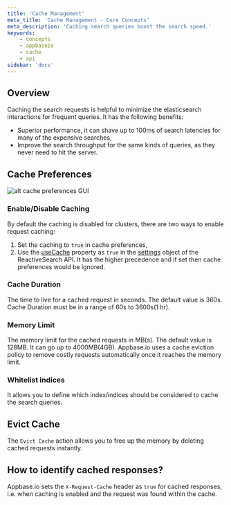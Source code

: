 ```yaml
---
title: 'Cache Management'
meta_title: 'Cache Management - Core Concepts'
meta_description: 'Caching search queries boost the search speed.'
keywords:
    - concepts
    - appbaseio
    - cache
    - api
sidebar: 'docs'
---
```


## Overview
Caching the search requests is helpful to minimize the elasticsearch interactions for frequent queries. It has the following benefits:
- Superior performance, it can shave up to 100ms of search latencies for many of the expensive searches,
- Improve the search throughput for the same kinds of queries, as they never need to hit the server.

## Cache Preferences
![alt cache preferences GUI](https://i.imgur.com/L7P3NYx.png)

### Enable/Disable Caching
By default the caching is disabled for clusters, there are two ways to enable request caching:
1. Set the caching to `true` in cache preferences,
2. Use the [useCache](/docs/search/reactivesearch-api/reference/#usecache) property as `true` in the [settings](/docs/search/reactivesearch-api/reference/#settings-properties) object of the ReactiveSearch API. It has the higher precedence and if set then cache preferences would be ignored.

### Cache Duration
The time to live for a cached request in seconds. The default value is 360s. Cache Duration must be in a range of 60s to 3600s(1 hr).

### Memory Limit
The memory limit for the cached requests in MB(s). The default value is 128MB. It can go up to 4000MB(4GB). Appbase.io uses a cache eviction policy to remove costly requests automatically once it reaches the memory limit.

### Whitelist indices
It allows you to define which index/indices should be considered to cache the search queries.

## Evict Cache
The `Evict Cache` action allows you to free up the memory by deleting cached requests instantly.

## How to identify cached responses?
Appbase.io sets the `X-Request-Cache` header as `true` for cached responses, i.e. when caching is enabled and the request was found within the cache.

